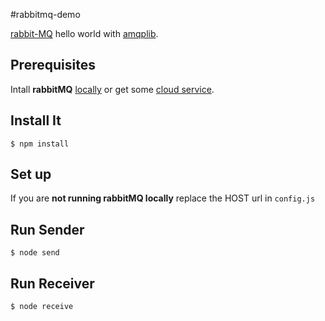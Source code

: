 #rabbitmq-demo

[rabbit-MQ](https://www.rabbitmq.com) hello world with [amqplib](https://www.npmjs.com/package/amqplib).

## Prerequisites

Intall **rabbitMQ** [locally](http://www.rabbitmq.com/download.html) or get some [cloud service](https://www.cloudamqp.com/).

## Install It
`$ npm install`

## Set up
If you are **not running rabbitMQ locally** replace the HOST url in `config.js`

## Run Sender
`$ node send`

## Run Receiver
`$ node receive`

